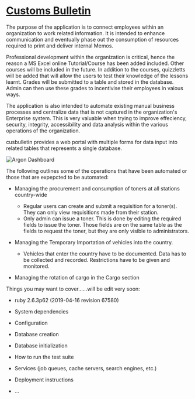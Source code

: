 # [Customs Bulletin](http://www.jevon-mckenzie.com/cusbulletin.png)


The purpose of the application is to connect employees within an organization to work related information. It 
is intended to enhance communication and eventually phase out the consumption of resources required to print and deliver internal Memos.

Professional development within the organization is critical, hence the reason a MS Excel online Tutorial/Course has
been added included. Other courses will be included in the future. In addition to the courses, quizzletts will be 
added that will allow the users to test their knowledge of the lessons learnt. Grades will be submitted to a table and stored in the database. Admin can then use these grades to incentivise their employees in vaious ways.  

The application is also intended to automate existing manual business processes and 
centralize data that is not captured in the organization's Enterprise system. This is very valuable when trying to improve
effeciency, security, integrity, accessibility and data analysis within the various operations of the organization.

cusbulletin provides a web portal with multiple forms for data input into 
related tables that represents a single database.

![Argon Dashboard](http://www.jevon-mckenzie.com/cusbulletin.png) 

The following outlines some of the operations that have been automated or those that are expepcted to be automated:

* Managing the procurement and consumption of toners at all stations country-wide
	* Regular users can create and submit a requisition for a toner(s). They can only view requisitions made from their station.
	* Only admin can issue a toner. This is done by editing the required fields to issue the toner. Those
          fields are on the same table as the fields to request the toner, but they are only visible to administrators.

* Managing the Temporary Importation of vehicles into the country.
	* Vehicles that enter the country have to be documented. Data has to be collected and recorded. Restrictions have to be given and monitored.

* Managing the rotation of cargo in the Cargo section



Things you may want to cover......will be edit very soon:

* ruby 2.6.3p62 (2019-04-16 revision 67580)

* System dependencies

* Configuration

* Database creation

* Database initialization

* How to run the test suite

* Services (job queues, cache servers, search engines, etc.)

* Deployment instructions

* ...

